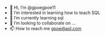 - 👋 Hi, I’m @gpoegpoe11
- 👀 I’m interested in learning how to teach SQL
- 🌱 I’m currently learning sql
- 💞️ I’m looking to collaborate on ...
- 📫 How to reach me gpoe@aol.com

<!---
gpoegpoe11/gpoegpoe11 is a ✨ special ✨ repository because its `README.md` (this file) appears on your GitHub profile.
You can click the Preview link to take a look at your changes.
--->
